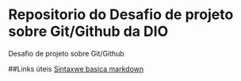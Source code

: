 # Repositorio do Desafio de projeto sobre Git/Github da DIO
Desafio de projeto sobre Git/Github

##Links úteis
[Sintaxwe basica markdown](https://www.markdownguide.org/basic-syntax/)
